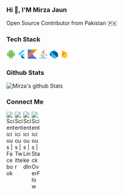 ### Hi 👋, I'M Mirza Jaun
Open Source Contributor from Pakistan 🇵🇰


### Tech Stack

<code><img width=24px src="https://raw.githubusercontent.com/github/explore/80688e429a7d4ef2fca1e82350fe8e3517d3494d/topics/android/android.png"></code>
<code><img width=24px src="https://raw.githubusercontent.com/github/explore/80688e429a7d4ef2fca1e82350fe8e3517d3494d/topics/flutter/flutter.png"></code>
<code><img width=24px src="https://raw.githubusercontent.com/github/explore/80688e429a7d4ef2fca1e82350fe8e3517d3494d/topics/kotlin/kotlin.png"></code>
<code><img width=24px src="https://raw.githubusercontent.com/github/explore/80688e429a7d4ef2fca1e82350fe8e3517d3494d/topics/java/java.png"></code>
<code><img width=24px src="https://raw.githubusercontent.com/github/explore/80688e429a7d4ef2fca1e82350fe8e3517d3494d/topics/dart/dart.png"></code>
<code><img width=24px src="https://raw.githubusercontent.com/github/explore/80688e429a7d4ef2fca1e82350fe8e3517d3494d/topics/firebase/firebase.png"></code>

### Github Stats
![Mirza's github Stats](https://github-readme-stats.vercel.app/api?username=Scienticious&theme=material-palenight)

### Connect  Me

[<img align="left" alt="Scienticious | Facebook" width=22px src="https://cdn.jsdelivr.net/npm/simple-icons@v3/icons/facebook.svg">][facebook]
[<img align="left" alt="Scienticious | Twitter" width=22px src="https://cdn.jsdelivr.net/npm/simple-icons@v3/icons/twitter.svg">][twitter]
[<img align="left" alt="Scienticious | LinkedIn" width=22px src="https://cdn.jsdelivr.net/npm/simple-icons@v3/icons/linkedin.svg">][linkedin]
[<img align="left" alt="Scienticious | StackOverFlow" width=22px src="https://cdn.jsdelivr.net/npm/simple-icons@3.11.0/icons/stackoverflow.svg">][stackoverflow]

[linkedin]: https://www.linkedin.com/in/mirza-m-jaun/
[twitter]: https://twitter.com/scienticious
[facebook]: https://www.facebook.com/mirza.jaun
[stackoverflow]: https://stackoverflow.com/users/3421486/scienticious



<!--
**Scienticious/Scienticious** is a ✨ _special_ ✨ repository because its `README.md` (this file) appears on your GitHub profile.

Here are some ideas to get you started:

- 🔭 I’m currently working on ...
- 🌱 I’m currently learning ...
- 👯 I’m looking to collaborate on ...
- 🤔 I’m looking for help with ...
- 💬 Ask me about ...
- 📫 How to reach me: ...
- 😄 Pronouns: ...
- ⚡ Fun fact: ...
-->
